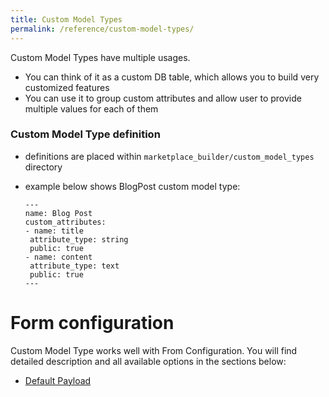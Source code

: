 ```yaml
---
title: Custom Model Types
permalink: /reference/custom-model-types/
---
```

Custom Model Types have multiple usages.

* You can think of it as a custom DB table, which allows you to build very customized features
* You can use it to group custom attributes and allow user to provide multiple values for each of them

### Custom Model Type definition

* definitions are placed within `marketplace_builder/custom_model_types` directory

* example below shows BlogPost custom model type:

  ```
  ---
  name: Blog Post
  custom_attributes:
  - name: title
   attribute_type: string
   public: true
  - name: content
   attribute_type: text
   public: true
  ---
  ```


# Form configuration

Custom Model Type works well with From Configuration. You will find detailed description and all available options in the sections below:

* [Default Payload](/reference/form-configurations-static/default_payload#custom-model-example)
